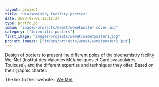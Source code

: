 ```yaml
---
layout: project
title: "Biochemistry facility posters"
date: 2023-05-01 12:11:27
type: portfolio
image: "images/projects/wemet/wemetposter-cover.jpg"
category: ["Scientific posters"]
first_image: "images/projects/wemet/wemetposter1.jpg"
project_images: ["images/projects/wemet/wemetposter2.jpg"]
---
```


Design of posters to present the different poles of the biochemistry facility We-Met (Institut des Maladies Métaboliques et Cardiovasculaires, Toulouse), and the different expertise and techniques they offer. Based on their graphic charter. 


The link to their website : <a href="https://www.i2mc.inserm.fr/biochimie-fonctionnelle/"> We-Met</a>